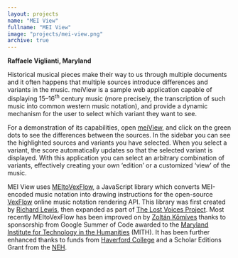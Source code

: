 ```yaml
---
layout: projects
name: "MEI View"
fullname: "MEI View"
image: "projects/mei-view.png"
archive: true
---
```

**Raffaele Viglianti, Maryland**

Historical musical pieces make their way to us through multiple documents and it often happens that multiple sources introduce differences and variants in the music. meiView is a sample web application capable of displaying 15–16<sup>th</sup> century music (more precisely, the transcription of such music into common western music notation), and provide a dynamic mechanism for the user to select which variant they want to see.

For a demonstration of its capabilities, open [meiView](http://zolaemil.github.io/meiView/#score), and click on the green dots to see the differences between the sources. In the sidebar you can see the highlighted sources and variants you have selected. When you select a variant, the score automatically updates so that the selected variant is displayed. With this application you can select an arbitrary combination of variants, effectively creating your own ‘edition’ or a customized ‘view’ of the music.

MEI View uses [MEItoVexFlow](http://tei-music-sig.github.io/MEItoVexFlow/), a JavaScript library which converts MEI-encoded music notation into drawing instructions for the open-source [VexFlow](http://vexflow.com) online music notation rendering API. This library was first created by [Richard Lewis](https://github.com/ironchicken/MEItoVexFlow), then expanded as part of [The Lost Voices Project](http://digitalduchemin.org/). Most recently MEItoVexFlow has been improved on by [Zoltán Kőmíves](https://github.com/zolaemil) thanks to sponsorship from Google Summer of Code awarded to the [Maryland Institute for Technology in the Humanities](http://mith.umd.edu/) (MITH). It has been further enhanced thanks to funds from [Haverford College](https://www.haverford.edu) and a Scholar Editions Grant from the [NEH](http://neh.gov/).